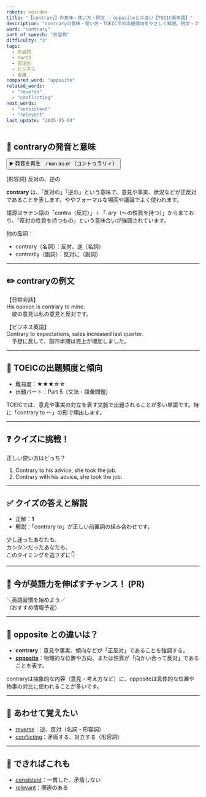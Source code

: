 ```yaml
---
robots: noindex
title: "【contrary】の意味・使い方・例文 ― oppositeとの違い【TOEIC英単語】"
description: "contraryの意味・使い方・TOEICでの出題傾向をやさしく解説。例文・クイズ付きでoppositeとの違いもわかりやすく学べます。"
word: "contrary"
part_of_speech: "形容詞"
difficulty: "3"
tags:
  - 形容詞
  - Part5
  - 否定的
  - ビジネス
  - 会議
compared_word: "opposite"
related_words:
  - "reverse"
  - "conflicting"
next_words:
  - "consistent"
  - "relevant"
last_update: "2025-05-04"
---
```


## 🔰 contraryの発音と意味

<button class="play-audio" onclick="playTTS('contrary')">
  <span class="play-audio-main">
    ▶️ 発音を再生　/ˈkɒn.trə.ri/
  </span>
  <span class="play-audio-sub">
    （コントゥラリィ）
  </span>
</button>

[形容詞] 反対の、逆の

**contrary** は、「反対の」「逆の」という意味で、意見や事実、状況などが正反対であることを表します。ややフォーマルな場面や議論でよく使われます。

語源はラテン語の「contra（反対）」＋「-ary（～の性質を持つ）」から来ており、「反対の性質を持つもの」という意味合いが強調されています。

他の品詞：  
- contrary（名詞）：反対、逆（名詞）
- contrarily（副詞）：反対に（副詞）

---

## ✏️ contraryの例文

【日常会話】  
His opinion is contrary to mine.  
　彼の意見は私の意見と反対です。

【ビジネス英語】  
Contrary to expectations, sales increased last quarter.  
　予想に反して、前四半期は売上が増加しました。

---

## 🎯 TOEICの出題頻度と傾向

- 難易度：★★★☆☆
- 出題パート：Part 5（文法・語彙問題）

TOEICでは、意見や事実の対立を表す文脈で出題されることが多い単語です。特に「contrary to ～」の形で頻出します。

---

## ❓ クイズに挑戦！

正しい使い方はどっち？

1. Contrary to his advice, she took the job.  
2. Contrary with his advice, she took the job.

---

## ✅ クイズの答えと解説

- 正解：**1**
- 解説：「contrary to」が正しい前置詞の組み合わせです。

少し迷ったあなたも、  
カンタンだったあなたも、  
このタイミングを逃さずに👇️

---

## 🚀 今が英語力を伸ばすチャンス！ (PR)

<div class="info-center">
＼英語習慣を始めよう／<br>  
（おすすめ情報予定）
</div>

---

## 🤔  opposite との違いは？

- **contrary**：意見や事実、傾向などが「正反対」であることを強調する。
- **[opposite](/word/opposite)**：物理的な位置や方向、または性質が「向かい合って反対」であることを表す。

contraryは抽象的な内容（意見・考え方など）に、oppositeは具体的な位置や物事の対比に使われることが多いです。

---

## 🧩 あわせて覚えたい

- [reverse](/word/reverse)：逆、反対（名詞・形容詞）
- [conflicting](/word/conflicting)：矛盾する、対立する（形容詞）

---

## 📖 できればこれも

- [consistent](/word/consistent)：一貫した、矛盾しない
- [relevant](/word/relevant)：関連のある

<!-- cvid: aid09_bid13 -->
